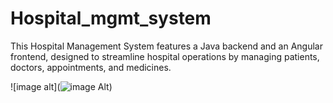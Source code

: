 # Hospital_mgmt_system
 This Hospital Management System features a Java backend and an Angular frontend, designed to streamline hospital operations by managing patients, doctors, appointments, and medicines.

![image alt](![image Alt](https://raw.githubusercontent.com/surajchavhan1999/fronted_for_Hospital_mgmt_system/11af5ad0e4f059607a93d8bcbabb4bfcb4c2944c/Home.png?token=BBZWPA5JYQTRX3ZHFVNJ56DG2L42U))


